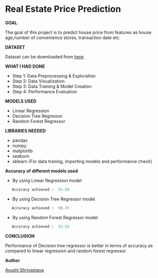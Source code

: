 # **Real Estate Price Prediction**

**GOAL**

The goal of this project is to predict house price from features as house age,number of convenience stores,  transaction date etc.

**DATASET**

Dataset can be downloaded from [here](https://www.kaggle.com/quantbruce/real-estate-price-prediction).

**WHAT I HAD DONE**
- Step 1: Data Preprocessing & Exploration
- Step 2: Data Visualization
- Step 3: Data Training & Model Creation
- Step 4: Performance Evaluation


**MODELS USED**
-  Linear Regression
-  Decision Tree Regressor
-  Random Forest Regressor



**LIBRARIES NEEDED**
- pandas
- numpy
- matplotlib
- seaborn
- sklearn (For data traning, importing models and performance check)


**Accuracy of different models used**
- By using Linear Regression model 
 ```python
    Accuracy achieved :  55.58
 ``` 
 - By using Decision Tree Regressor model 
 ```python
    Accuracy achieved :  98.25
 ``` 
  - By using Random Forest Regressor model 
 ```python
    Accuracy achieved :  93.59
 ```



**CONCLUSION**

Performance of Decision tree regressor is better in terms of accuracy as compared to linear regression and random forest regressor.


**Author** 

[Ayushi Shrivastava](https://github.com/ayushi424)
